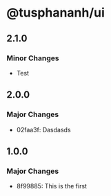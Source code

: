 # @tusphananh/ui

## 2.1.0

### Minor Changes

- Test

## 2.0.0

### Major Changes

- 02faa3f: Dasdasds

## 1.0.0

### Major Changes

- 8f99885: This is the first

